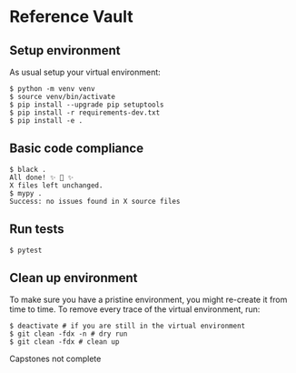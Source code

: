 # Reference Vault

## Setup environment

As usual setup your virtual environment:

```
$ python -m venv venv
$ source venv/bin/activate
$ pip install --upgrade pip setuptools
$ pip install -r requirements-dev.txt
$ pip install -e .
```

## Basic code compliance

```
$ black .
All done! ✨ 🍰 ✨
X files left unchanged.
$ mypy .
Success: no issues found in X source files
```

## Run tests

```
$ pytest
```

## Clean up environment

To make sure you have a pristine environment, you might re-create it from time to time. To remove every trace of the virtual environment, run:

```
$ deactivate # if you are still in the virtual environment
$ git clean -fdx -n # dry run
$ git clean -fdx # clean up
```
Capstones not complete